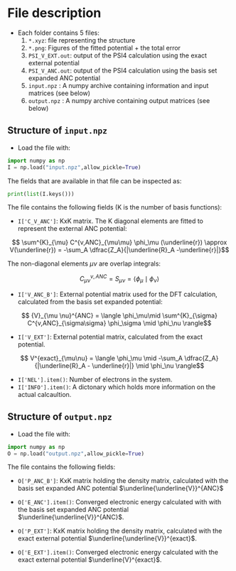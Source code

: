 # File description

- Each folder contains 5 files:
    1. ``*.xyz``: file representing the structure
    2. ``*.png``: Figures of the fitted potential + the total error
    3. ``PSI_V_EXT.out``: output of the PSI4 calculation using the exact external potential
    4. ``PSI_V_ANC.out``: output of the PSI4 calculation using the basis set expanded ANC potential
    5. ``input.npz`` : A numpy archive containing information and input matrices (see below)
    6. ``output.npz`` : A numpy archive containing output matrices (see below)

## Structure of ``input.npz``
- Load the file with:
```python
import numpy as np
I = np.load("input.npz",allow_pickle=True)
```
The fields that are available in that file can be inspected as:
```python
print(list(I.keys()))
```
The file contains the following fields (K is the number of basis functions):
- ``I['C_V_ANC']``: KxK matrix. The K diagonal elements are fitted to represent the external ANC potential:

```math
    \sum^{K}_{\mu} C^{v,ANC}_{\mu\mu} \phi_\mu (\underline{r}) \approx V(\underline{r}) = -\sum_A \dfrac{Z_A}{|\underline{R}_A -\underline{r}|}
```

The non-diagonal elements $\mu \nu$ are overlap integrals:
```math
    C^{v,ANC}_{\mu \nu} = S_{\mu \nu} = \langle \phi_\mu \mid \phi_\nu \rangle
```

- ``I['V_ANC_B']``: External potential matrix used for the DFT calculation, calculated from the basis set expanded potential:
```math
   {V}_{\mu \nu}^{ANC} = \langle \phi_\mu\mid \sum^{K}_{\sigma} C^{v,ANC}_{\sigma\sigma} \phi_\sigma \mid \phi_\nu \rangle
```
- ``I['V_EXT']``: External potential matrix, calculated from the exact potential.
```math
 V^{exact}_{\mu\nu} = \langle \phi_\mu \mid -\sum_A \dfrac{Z_A}{|\underline{R}_A - \underline{r}|} \mid \phi_\nu \rangle
```
- ``I['NEL'].item()``: Number of electrons in the system.
- ``I['INFO'].item()``: A dictonary which holds more information on the actual calcaultion.


## Structure of ``output.npz``
- Load the file with:
```python
import numpy as np
O = np.load("output.npz",allow_pickle=True)
```
The file contains the following fields:
- ``O['P_ANC_B']``: KxK matrix holding the density matrix, calculated with the basis set expanded ANC potential $\underline{\underline{V}}^{ANC}$

- ``O['E_ANC'].item()``: Converged electronic energy calculated with with the basis set expanded ANC potential $\underline{\underline{V}}^{ANC}$.

- ``O['P_EXT']``: KxK matrix holding the density matrix, calculated with the exact external potential $\underline{\underline{V}}^{exact}$.

- ``O['E_EXT'].item()``: Converged electronic energy calculated with the exact external potential $\underline{V}^{exact}$.
